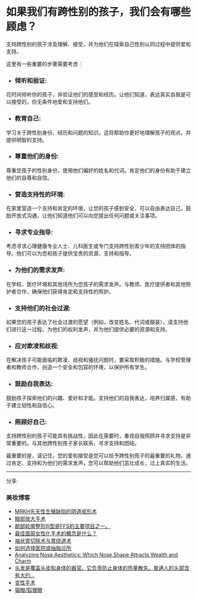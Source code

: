 # 如果我们有跨性别的孩子，我们会有哪些顾虑？

支持跨性别的孩子涉及理解、接受，并为他们在探索自己性别认同过程中提供爱和支持。

这里有一些重要的步骤需要考虑：

-   ### 倾听和验证:
    

花时间倾听你的孩子，并验证他们的感受和经历。让他们知道，表达真实自我是可以接受的，你无条件地爱和支持他们。

-   ### 教育自己:
    

学习关于跨性别身份、经历和问题的知识。这将帮助你更好地理解孩子的观点，并提供明智的支持。

-   ### 尊重他们的身份:
    

尊重您孩子的性别身份，使用他们偏好的姓名和代词。肯定他们的身份有助于建立他们的自尊和自信。

-   ### 营造支持性的环境:
    

在家里营造一个支持和肯定的环境，让您的孩子感到安全，可以自由表达自己。鼓励开放式沟通，让他们知道他们可以向您提出任何问题或关注事项。

-   ### 寻求专业指导:
    

考虑寻求心理健康专业人士、儿科医生或专门支持跨性别青少年的支持团体的指导。他们可以为您和孩子提供宝贵的资源、支持和指导。

-   ### 为他们的需求发声:
    

在学校、医疗环境和其他场所为您孩子的需求发声。与教师、医疗提供者和其他照护者合作，确保他们获得肯定和支持性的照护。

-   ### 支持他们的社会过渡:
    

如果您的孩子表达了社会过渡的愿望（例如，改变姓名、代词或服装），请支持他们进行这一过程。为他们的权利发声，并为他们提供必要的资源和支持。

-   ### 应对欺凌和歧视:
    

在解决孩子可能面临的欺凌、歧视和骚扰问题时，要采取积极的措施。与学校管理者和教师合作，创造一个安全和包容的环境，以保护所有学生。

-   ### 鼓励自我表达:
    

鼓励孩子探索他们的兴趣、爱好和才能。支持他们的自我表达，培养归属感，有助于建立韧性和自信心。

-   ### 照顾好自己:
    

支持跨性别的孩子可能具有挑战性，因此在需要时，重视自我照顾并寻求支持是非常重要的。与其他跨性别孩子家长联系，寻求支持和团结。

最重要的是，请记住，您的爱和接受是您可以给予跨性别孩子的最重要的礼物。通过肯定、支持和为他们的需求发声，您可以帮助他们茁壮成长，过上真实的生活。

---

分享:

### 美妆博客

-   [MRKH先天性生殖缺陷的阴道成形术](https://www.kamolhospital.com/blog/483/vaginoplasty-for-mrkh-congenital-birth-defect)
-   [眼部放大手术](https://www.kamolhospital.com/blog/551/eye-enlargement-surgery)
-   [额部轮廓整形III型是FFS的主要项目之一。](https://www.kamolhospital.com/blog/567/forehead-contouring-type-iii-is-one-of-main-point-ffs)
-   [最佳面部女性化手术的概念是什么？](https://www.kamolhospital.com/blog/663/what-is-the-concept-of-best-facial-feminization-surgery)
-   [袖状胃切除术与胃绕道术](https://www.kamolhospital.com/blog/467/sleeve-gastrectomy-vs-gastric-bypass)
-   [如何选择医院或抽脂诊所](https://www.kamolhospital.com/blog/322/how-to-choose-a-hospital-or-liposuction-clinic)
-   [Analyzing Nose Aesthetics: Which Nose Shape Attracts Wealth and Charm](https://www.kamolhospital.com/blog/1865/analyzing-nose-aesthetics-which-nose-shape-attracts-wealth-and-charm)
-   [头发是覆盖头皮和身体的器官。它负责防止身体的热量散失。普通人的头部含有大约...](https://www.kamolhospital.com/blog/330/hair-is-an-organ-that-covers-the-scalp-and-body-it-is-responsible-for-preventing-heat-loss-from-the-body-the-average-human-head-contains-about)
-   [变性手术](https://www.kamolhospital.com/blog/660/sex-change-operation)
-   [猫眼/狐狸眼](https://www.kamolhospital.com/blog/550/cat-eyes-foxy-eyes)